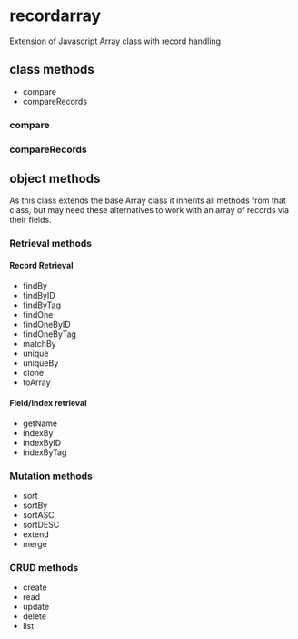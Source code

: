 # recordarray
Extension of Javascript Array class with record handling

## class methods
- compare
- compareRecords

### compare
### compareRecords

## object methods
As this class extends the base Array class it inherits all methods from that class, but may need these alternatives to work with an array of records via their fields.

### Retrieval methods
#### Record Retrieval
- findBy
- findByID
- findByTag
- findOne
- findOneByID
- findOneByTag
- matchBy
- unique
- uniqueBy
- clone
- toArray
  
#### Field/Index retrieval
- getName
- indexBy
- indexByID
- indexByTag

### Mutation methods
- sort
- sortBy
- sortASC
- sortDESC
- extend
- merge

### CRUD methods
- create
- read
- update
- delete
- list
